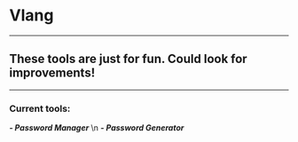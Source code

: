 # Vlang
----
## These tools are just for fun. Could look for improvements!
---
### Current tools:

***- Password Manager*** \n
***- Password Generator***
